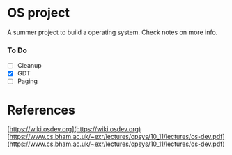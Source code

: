 # OS project

A summer project to build a operating system. Check notes on more info.

### To Do
- [ ] Cleanup
- [X] GDT
- [ ] Paging

# References
[https://wiki.osdev.org](https://wiki.osdev.org)  
[https://www.cs.bham.ac.uk/~exr/lectures/opsys/10_11/lectures/os-dev.pdf](https://www.cs.bham.ac.uk/~exr/lectures/opsys/10_11/lectures/os-dev.pdf)

